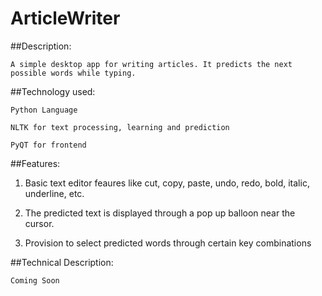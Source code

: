 # ArticleWriter

##Description:

    A simple desktop app for writing articles. It predicts the next possible words while typing.

##Technology used:

    Python Language

    NLTK for text processing, learning and prediction

    PyQT for frontend

##Features:

1. Basic text editor feaures like cut, copy, paste, undo, redo, bold, italic, underline, etc.

2. The predicted text is displayed through a pop up balloon near the cursor.

3. Provision to select predicted words through certain key combinations


##Technical Description:

    Coming Soon
